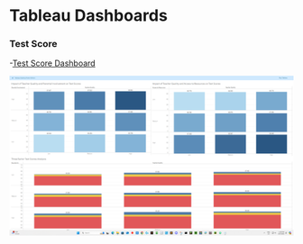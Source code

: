 # Tableau Dashboards

### Test Score
-[Test Score Dashboard](https://public.tableau.com/app/profile/william.r.geesey.jr/viz/TestScore_17283124519100/Dashboard1)

![Test Score Dashboard](https://raw.githubusercontent.com/wgeesey/Tableau/main/images/Test%20Score%20Dashboard.png)
